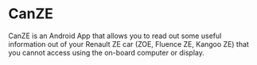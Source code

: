 # CanZE 
CanZE is an Android App that allows you to read out some useful information out of your Renault ZE car (ZOE, Fluence ZE, Kangoo ZE) that you cannot access using the on-board computer or display.
